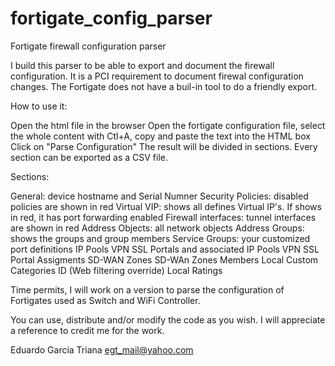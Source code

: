 # fortigate_config_parser
Fortigate firewall configuration parser

I build this parser to be able to export and document the firewall configuration. It is a PCI requirement to document firewal configuration changes. The Fortigate
does not have a buil-in tool to do a friendly export.

How to use it:

Open the html file in the browser
Open the fortigate configuration file, select the whole content with Ctl+A, copy and paste the text into the HTML box
Click on "Parse Configuration"
The result will be divided in sections. Every section can be exported as a CSV file.

Sections:

General: device hostname and Serial Numner
Security Policies: disabled policies are shown in red
Virtual VIP: shows all defines Virtual IP's. If shows in red, it has port forwarding enabled
Firewall interfaces: tunnel interfaces are shown in red
Address Objects: all network objects
Address Groups: shows the groups and group members
Service Groups: your customized port definitions
IP Pools
VPN SSL Portals and associated IP Pools
VPN SSL Portal Assigments
SD-WAN Zones
SD-WAn Zones Members
Local Custom Categories ID (Web filtering override)
Local Ratings

Time permits, I will work on a version to parse the configuration of Fortigates used as Switch and WiFi Controller.

You can use, distribute and/or modify the code as you wish. I will appreciate a reference to credit me for the work.

Eduardo Garcia Triana
egt_mail@yahoo.com
